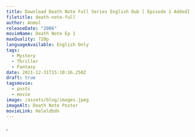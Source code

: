 ```yaml
---
title: Download Death Note Full Series English Dub [ Episode 1 Added]
filetitle: death-note-full
author: Anmol
releaseDate: "2006"
movieName: Death Note Ep 1
maxQuality: 720p
languageAvailable: English Only
tags:
  - Mystery
  - Thriller
  - Fantasy
date: 2021-12-31T15:10:16.250Z
draft: true
tagsmovie:
  - posts
  - movie
image: /assets/blog/images.jpeg
imageAlt: Death Note Poster
movieLink: Heleldbdn
---
```

,